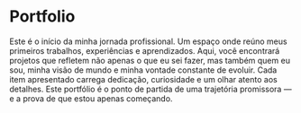 # Portfolio
 Este é o início da minha jornada profissional. Um espaço onde reúno meus primeiros trabalhos, experiências e aprendizados. Aqui, você encontrará projetos que refletem não apenas o que eu sei fazer, mas também quem eu sou, minha visão de mundo e minha vontade constante de evoluir. Cada item apresentado carrega dedicação, curiosidade e um olhar atento aos detalhes. Este portfólio é o ponto de partida de uma trajetória promissora — e a prova de que estou apenas começando.
